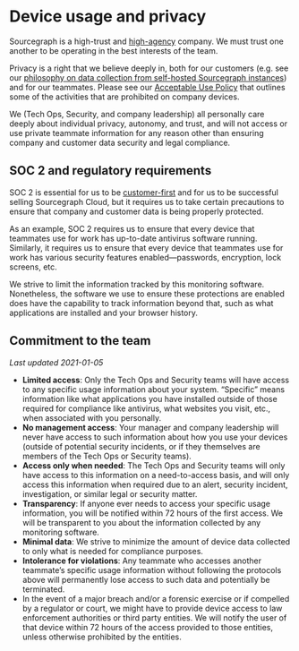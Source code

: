 # Device usage and privacy

Sourcegraph is a high-trust and [high-agency](../../../company-info-and-process/values/index.md#high-agency) company. We must trust one another to be operating in the best interests of the team.

Privacy is a right that we believe deeply in, both for our customers (e.g. see our [philosophy on data collection from self-hosted Sourcegraph instances](https://docs.sourcegraph.com/dev/background-information/adding_ping_data#ping-philosophy)) and for our teammates. Please see our [Acceptable Use Policy](../../../company-info-and-process/policies/acceptable-use-policy.md) that outlines some of the activities that are prohibited on company devices.

We (Tech Ops, Security, and company leadership) all personally care deeply about individual privacy, autonomy, and trust, and will not access or use private teammate information for any reason other than ensuring company and customer data security and legal compliance.

## SOC 2 and regulatory requirements

SOC 2 is essential for us to be [customer-first](../../../company-info-and-process/values/index.md#customer-first) and for us to be successful selling Sourcegraph Cloud, but it requires us to take certain precautions to ensure that company and customer data is being properly protected.

As an example, SOC 2 requires us to ensure that every device that teammates use for work has up-to-date antivirus software running. Similarly, it requires us to ensure that every device that teammates use for work has various security features enabled—passwords, encryption, lock screens, etc.

We strive to limit the information tracked by this monitoring software. Nonetheless, the software we use to ensure these protections are enabled does have the capability to track information beyond that, such as what applications are installed and your browser history.

## Commitment to the team

_Last updated 2021-01-05_

- **Limited access**: Only the Tech Ops and Security teams will have access to any specific usage information about your system. “Specific” means information like what applications you have installed outside of those required for compliance like antivirus, what websites you visit, etc., when associated with you personally.
- **No management access**: Your manager and company leadership will never have access to such information about how you use your devices (outside of potential security incidents, or if they themselves are members of the Tech Ops or Security teams).
- **Access only when needed**: The Tech Ops and Security teams will only have access to this information on a need-to-access basis, and will only access this information when required due to an alert, security incident, investigation, or similar legal or security matter.
- **Transparency**: If anyone ever needs to access your specific usage information, you will be notified within 72 hours of the first access. We will be transparent to you about the information collected by any monitoring software.
- **Minimal data**: We strive to minimize the amount of device data collected to only what is needed for compliance purposes.
- **Intolerance for violations**: Any teammate who accesses another teammate’s specific usage information without following the protocols above will permanently lose access to such data and potentially be terminated.
- In the event of a major breach and/or a forensic exercise or if compelled by a regulator or court, we might have to provide device access to law enforcement authorities or third party entities. We will notify the user of that device within 72 hours of the access provided to those entities, unless otherwise prohibited by the entities.
